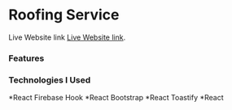# Roofing Service

Live Website link [Live Website link](https://github.com/facebook/create-react-app).


### Features



### Technologies I Used
*React Firebase Hook
*React Bootstrap
*React Toastify
*React 